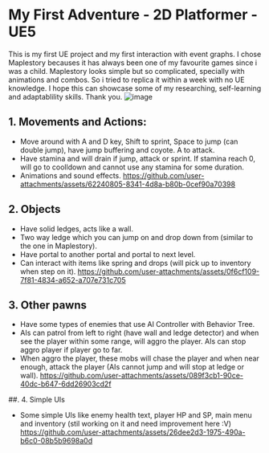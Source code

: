 # My First Adventure - 2D Platformer - UE5
This is my first UE project and my first interaction with event graphs. I chose Maplestory becauses it has always been one of my favourite games since i was a child. Maplestory looks simple but so complicated, specially with animations and combos. So i tried to replica it within a week with no UE knowledge. I hope this can showcase some of my researching, self-learning and adaptablility skills. Thank you.
![image](https://github.com/user-attachments/assets/208fbb1a-ad46-45d5-b636-259fa5a315db)

## 1. Movements and Actions:
- Move around with A and D key, Shift to sprint, Space to jump (can double jump), have jump buffering and coyote. A to attack.
- Have stamina and will drain if jump, attack or sprint. If stamina reach 0, will go to coolldown and cannot use any stamina for some duration.
- Animations and sound effects.
https://github.com/user-attachments/assets/62240805-8341-4d8a-b80b-0cef90a70398

## 2. Objects
- Have solid ledges, acts like a wall.
- Two way ledge which you can jump on and drop down from (similar to the one in Maplestory).
-  Have portal to another portal and portal to next level.
-  Can interact with items like spring and drops (will pick up to inventory when step on it).
https://github.com/user-attachments/assets/0f6cf109-7f81-4834-a652-a707e731c705

## 3. Other pawns
- Have some types of enemies that use AI Controller with Behavior Tree.
- AIs can patrol from left to right (have wall and ledge detector) and when see the player within some range, will aggro the player. AIs can stop aggro player if player go to far.
- When aggro the player, these mobs will chase the player and when near enough, attack the player (AIs cannot jump and will stop at ledge or wall).
https://github.com/user-attachments/assets/089f3cb1-90ce-40dc-b647-6dd26903cd2f

##. 4. Simple UIs 
- Some simple UIs like enemy health text, player HP and SP, main menu and inventory (stil working on it and need improvement here :V)
https://github.com/user-attachments/assets/26dee2d3-1975-490a-b6c0-08b5b9698a0d



